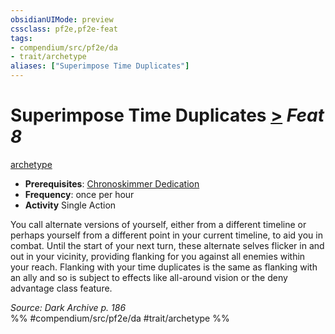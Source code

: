 ```yaml
---
obsidianUIMode: preview
cssclass: pf2e,pf2e-feat
tags:
- compendium/src/pf2e/da
- trait/archetype
aliases: ["Superimpose Time Duplicates"]
---
```

# Superimpose Time Duplicates  [>](/rules/core-rulebook/chapter-9-playing-the-game.md#Actions "Single Action") *Feat 8*  
[archetype](/rules/traits/archetype.md)  

- **Prerequisites**: [Chronoskimmer Dedication](/compendium/feats/chronoskimmer-dedication-da.md)
- **Frequency**: once per hour
- **Activity** Single Action

You call alternate versions of yourself, either from a different timeline or perhaps yourself from a different point in your current timeline, to aid you in combat. Until the start of your next turn, these alternate selves flicker in and out in your vicinity, providing flanking for you against all enemies within your reach. Flanking with your time duplicates is the same as flanking with an ally and so is subject to effects like all-around vision or the deny advantage class feature.

*Source: Dark Archive p. 186*  
%% #compendium/src/pf2e/da #trait/archetype %%
